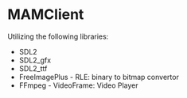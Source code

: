 # MAMClient
Utilizing the following libraries:
- SDL2
- SDL2_gfx
- SDL2_ttf
- FreeImagePlus - RLE: binary to bitmap convertor
- FFmpeg - VideoFrame: Video Player
